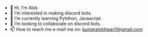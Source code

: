 - 👋 Hi, I’m Alok
- 👀 I’m interested in making discord bots.
- 🌱 I’m currently learning Pyhthon, Javascript.
- 💞️ I’m looking to collaborate on discord bots.
- 📫 How to reach me e-mail me on: kumaraloktiwari1@gmail.com

<!---
kumaraloktiwari1/kumaraloktiwari1 is a ✨ special ✨ repository because its `README.md` (this file) appears on your GitHub profile.
You can click the Preview link to take a look at your changes.
--->
